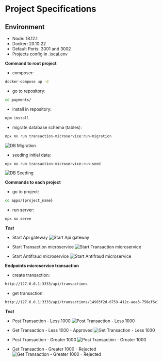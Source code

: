 # Project Specifications

## Environment

- Node: 18.12.1
- Docker: 20.10.22
- Default Ports: 3001 and 3002
- Projects config in .local.env

**Command to root project**

- composer: 
```bash
docker-compose up -d
```
- go to repository: 
```bash
cd payments/
```
- install in repository: 
```bash
npm install
```
- migrate database schema (tables):
```bash
npx nx run transaction-microservice:run-migration
```
![DB Migration](https://i.postimg.cc/GhPcHXhf/01-migration.png)

- seeding initial data:
```bash
npx nx run transaction-microservice:run-seed
```
![DB Seeding](https://i.postimg.cc/SxDkGj97/02-seeding.png)

**Commands to each project**

- go to project: 
```bash
cd apps/{project_name}
```
- run server:
```bash
npx nx serve
```
***Test***

- Start Api gateway
![Start Api gateway](https://i.postimg.cc/HLnHvH4G/03-start-api-gateway.png)

- Start Transaction microservice
![Start Transaction microservice](https://i.postimg.cc/cH8WZmbX/04-start-transaction-microservice.png)

- Start Antifraud microservice
![Start Antifraud microservice](https://i.postimg.cc/dtFFPGmj/05-start-antifraud-microservice.png)


**Endpoints microservice transaction**
- create transaction: 
```bash
http://127.0.0.1:3333/api/transactions
```
- get transaction: 
```bash
http://127.0.0.1:3333/api/transactions/14903f2d-0759-412c-aea3-758ef6c170c6
```

***Test***

- Post Transaction - Less 1000
![Post Transaction - Less 1000](https://i.postimg.cc/5ydVtzc1/06-post-transaction-less-1000.png)

- Get Transaction - Less 1000 - Approved
![Get Transaction - Less 1000](https://i.postimg.cc/NGmtzdT0/07-get-transaction-less-1000-approved.png)

- Post Transaction - Greater 1000
![Post Transaction - Greater 1000](https://i.postimg.cc/2yQfL5mW/08-post-transaction-greater-1000.png)

- Get Transaction - Greater 1000 - Rejected
![Get Transaction - Greater 1000 - Rejected](https://i.postimg.cc/Pq7HBc2C/09-get-transaction-greater-1000-rejected.png)